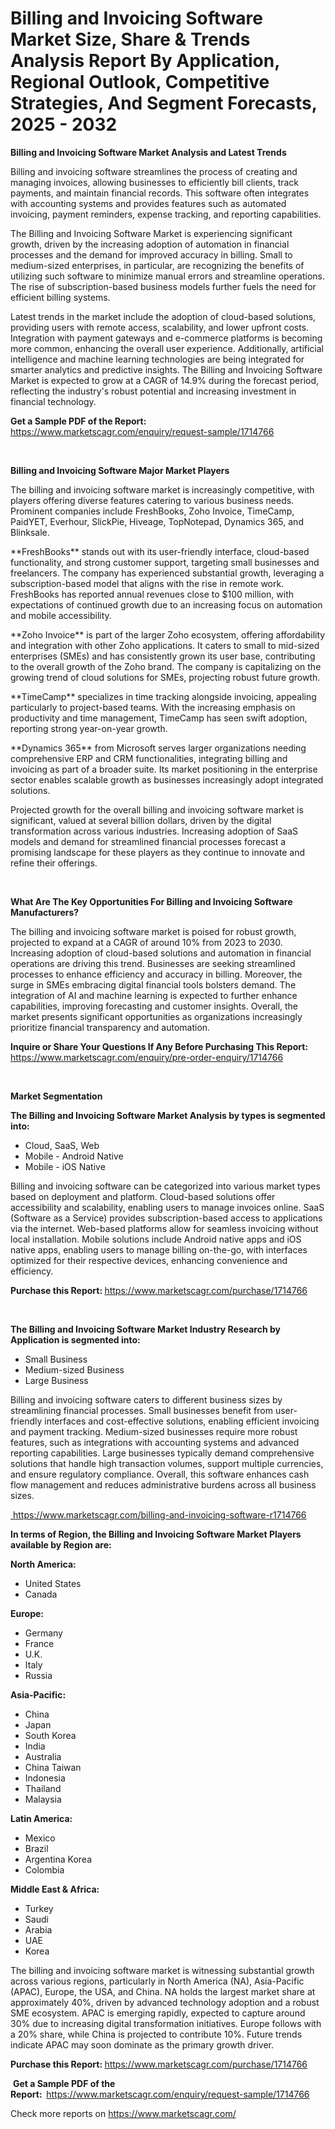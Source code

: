 <p><h1>Billing and Invoicing Software Market Size, Share & Trends Analysis Report By Application, Regional Outlook, Competitive Strategies, And Segment Forecasts, 2025 - 2032</h1></p><p><strong>Billing and Invoicing Software Market Analysis and Latest Trends</strong></p>
<p><p>Billing and invoicing software streamlines the process of creating and managing invoices, allowing businesses to efficiently bill clients, track payments, and maintain financial records. This software often integrates with accounting systems and provides features such as automated invoicing, payment reminders, expense tracking, and reporting capabilities.</p><p>The Billing and Invoicing Software Market is experiencing significant growth, driven by the increasing adoption of automation in financial processes and the demand for improved accuracy in billing. Small to medium-sized enterprises, in particular, are recognizing the benefits of utilizing such software to minimize manual errors and streamline operations. The rise of subscription-based business models further fuels the need for efficient billing systems.</p><p>Latest trends in the market include the adoption of cloud-based solutions, providing users with remote access, scalability, and lower upfront costs. Integration with payment gateways and e-commerce platforms is becoming more common, enhancing the overall user experience. Additionally, artificial intelligence and machine learning technologies are being integrated for smarter analytics and predictive insights. The Billing and Invoicing Software Market is expected to grow at a CAGR of 14.9% during the forecast period, reflecting the industry's robust potential and increasing investment in financial technology.</p></p>
<p><strong>Get a Sample PDF of the Report:&nbsp;</strong> <a href="https://www.marketscagr.com/enquiry/request-sample/1714766?utm_campaign=1998&utm_medium=2&utm_source=Github&utm_content=ia&utm_term=11012025&utm_id=billing-and-invoicing-software">https://www.marketscagr.com/enquiry/request-sample/1714766</a></p>
<p>&nbsp;</p>
<p><strong>Billing and Invoicing Software Major Market Players</strong></p>
<p><p>The billing and invoicing software market is increasingly competitive, with players offering diverse features catering to various business needs. Prominent companies include FreshBooks, Zoho Invoice, TimeCamp, PaidYET, Everhour, SlickPie, Hiveage, TopNotepad, Dynamics 365, and Blinksale.</p><p>**FreshBooks** stands out with its user-friendly interface, cloud-based functionality, and strong customer support, targeting small businesses and freelancers. The company has experienced substantial growth, leveraging a subscription-based model that aligns with the rise in remote work. FreshBooks has reported annual revenues close to $100 million, with expectations of continued growth due to an increasing focus on automation and mobile accessibility.</p><p>**Zoho Invoice** is part of the larger Zoho ecosystem, offering affordability and integration with other Zoho applications. It caters to small to mid-sized enterprises (SMEs) and has consistently grown its user base, contributing to the overall growth of the Zoho brand. The company is capitalizing on the growing trend of cloud solutions for SMEs, projecting robust future growth.</p><p>**TimeCamp** specializes in time tracking alongside invoicing, appealing particularly to project-based teams. With the increasing emphasis on productivity and time management, TimeCamp has seen swift adoption, reporting strong year-on-year growth. </p><p>**Dynamics 365** from Microsoft serves larger organizations needing comprehensive ERP and CRM functionalities, integrating billing and invoicing as part of a broader suite. Its market positioning in the enterprise sector enables scalable growth as businesses increasingly adopt integrated solutions.</p><p>Projected growth for the overall billing and invoicing software market is significant, valued at several billion dollars, driven by the digital transformation across various industries. Increasing adoption of SaaS models and demand for streamlined financial processes forecast a promising landscape for these players as they continue to innovate and refine their offerings.</p></p>
<p>&nbsp;</p>
<p><strong>What Are The Key Opportunities For Billing and Invoicing Software Manufacturers?</strong></p>
<p><p>The billing and invoicing software market is poised for robust growth, projected to expand at a CAGR of around 10% from 2023 to 2030. Increasing adoption of cloud-based solutions and automation in financial operations are driving this trend. Businesses are seeking streamlined processes to enhance efficiency and accuracy in billing. Moreover, the surge in SMEs embracing digital financial tools bolsters demand. The integration of AI and machine learning is expected to further enhance capabilities, improving forecasting and customer insights. Overall, the market presents significant opportunities as organizations increasingly prioritize financial transparency and automation.</p></p>
<p><strong>Inquire or Share Your Questions If Any Before Purchasing This Report:</strong> <a href="https://www.marketscagr.com/enquiry/pre-order-enquiry/1714766?utm_campaign=1998&utm_medium=2&utm_source=Github&utm_content=ia&utm_term=11012025&utm_id=billing-and-invoicing-software">https://www.marketscagr.com/enquiry/pre-order-enquiry/1714766</a></p>
<p>&nbsp;</p>
<p><strong>Market Segmentation</strong></p>
<p><strong>The Billing and Invoicing Software Market Analysis by types is segmented into:</strong></p>
<p><ul><li>Cloud, SaaS, Web</li><li>Mobile - Android Native</li><li>Mobile - iOS Native</li></ul></p>
<p><p>Billing and invoicing software can be categorized into various market types based on deployment and platform. Cloud-based solutions offer accessibility and scalability, enabling users to manage invoices online. SaaS (Software as a Service) provides subscription-based access to applications via the internet. Web-based platforms allow for seamless invoicing without local installation. Mobile solutions include Android native apps and iOS native apps, enabling users to manage billing on-the-go, with interfaces optimized for their respective devices, enhancing convenience and efficiency.</p></p>
<p><strong>Purchase this Report:&nbsp;</strong><a href="https://www.marketscagr.com/purchase/1714766?utm_campaign=1998&utm_medium=2&utm_source=Github&utm_content=ia&utm_term=11012025&utm_id=billing-and-invoicing-software">https://www.marketscagr.com/purchase/1714766</a></p>
<p>&nbsp;</p>
<p><strong>The Billing and Invoicing Software Market Industry Research by Application is segmented into:</strong></p>
<p><ul><li>Small Business</li><li>Medium-sized Business</li><li>Large Business</li></ul></p>
<p><p>Billing and invoicing software caters to different business sizes by streamlining financial processes. Small businesses benefit from user-friendly interfaces and cost-effective solutions, enabling efficient invoicing and payment tracking. Medium-sized businesses require more robust features, such as integrations with accounting systems and advanced reporting capabilities. Large businesses typically demand comprehensive solutions that handle high transaction volumes, support multiple currencies, and ensure regulatory compliance. Overall, this software enhances cash flow management and reduces administrative burdens across all business sizes.</p></p>
<p><a href="https://www.marketscagr.com/billing-and-invoicing-software-r1714766?utm_campaign=1998&utm_medium=2&utm_source=Github&utm_content=ia&utm_term=11012025&utm_id=billing-and-invoicing-software">&nbsp;https://www.marketscagr.com/billing-and-invoicing-software-r1714766</a></p>
<p><strong>In terms of Region, the Billing and Invoicing Software Market Players available by Region are:</strong></p>
<p>
    <p> <strong> North America: </strong>
        <ul>
            <li>United States</li>
            <li>Canada</li>
        </ul>
        </p> 
    <p> <strong> Europe: </strong>
        <ul>
            <li>Germany</li>
            <li>France</li>
            <li>U.K.</li>
            <li>Italy</li>
            <li>Russia</li>
        </ul>
        </p> 
    <p> <strong> Asia-Pacific: </strong>
        <ul>
            <li>China</li>
            <li>Japan</li>
            <li>South Korea</li>
            <li>India</li>
            <li>Australia</li>
            <li>China Taiwan</li>
            <li>Indonesia</li>
            <li>Thailand</li>
            <li>Malaysia</li>
        </ul>
        </p> 
    <p> <strong> Latin America: </strong>
        <ul>
            <li>Mexico</li>
            <li>Brazil</li>
            <li>Argentina Korea</li>
            <li>Colombia</li>
        </ul>
        </p> 
    <p> <strong> Middle East & Africa: </strong>
        <ul>
            <li>Turkey</li>
            <li>Saudi</li>
            <li>Arabia</li>
            <li>UAE</li>
            <li>Korea</li>
        </ul>
    </p>
    </p>
<p><p>The billing and invoicing software market is witnessing substantial growth across various regions, particularly in North America (NA), Asia-Pacific (APAC), Europe, the USA, and China. NA holds the largest market share at approximately 40%, driven by advanced technology adoption and a robust SME ecosystem. APAC is emerging rapidly, expected to capture around 30% due to increasing digital transformation initiatives. Europe follows with a 20% share, while China is projected to contribute 10%. Future trends indicate APAC may soon dominate as the primary growth driver.</p></p>
<p><strong>Purchase this Report: </strong><a href="https://www.marketscagr.com/purchase/1714766?utm_campaign=1998&utm_medium=2&utm_source=Github&utm_content=ia&utm_term=11012025&utm_id=billing-and-invoicing-software">https://www.marketscagr.com/purchase/1714766</a></p>
<p>&nbsp;<strong>Get a Sample PDF of the Report:&nbsp;&nbsp;</strong><a href="https://www.marketscagr.com/enquiry/request-sample/1714766?utm_campaign=1998&utm_medium=2&utm_source=Github&utm_content=ia&utm_term=11012025&utm_id=billing-and-invoicing-software">https://www.marketscagr.com/enquiry/request-sample/1714766</a></p>
<p><strong></strong></p>
<p>Check more reports on <a href="https://www.marketscagr.com/?utm_campaign=1998&utm_medium=2&utm_source=Github&utm_content=ia&utm_term=11012025&utm_id=billing-and-invoicing-software">https://www.marketscagr.com/</a></p>